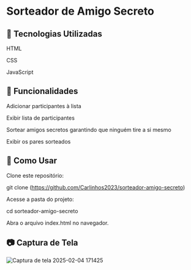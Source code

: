 # Sorteador de Amigo Secreto

## 📌 Tecnologias Utilizadas

HTML

CSS

JavaScript

## 🎯 Funcionalidades

Adicionar participantes à lista

Exibir lista de participantes

Sortear amigos secretos garantindo que ninguém tire a si mesmo

Exibir os pares sorteados

## 🚀 Como Usar

Clone este repositório:

git clone (https://github.com/Carlinhos2023/sorteador-amigo-secreto)

Acesse a pasta do projeto:

cd sorteador-amigo-secreto

Abra o arquivo index.html no navegador.

## 📷 Captura de Tela
![Captura de tela 2025-02-04 171425](https://github.com/user-attachments/assets/774ca934-2b9f-4f1b-b946-a0aa54ff5ac0)


